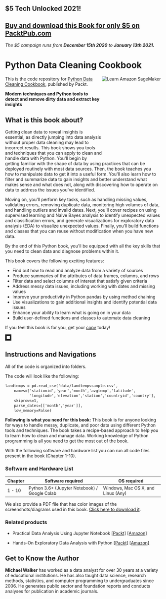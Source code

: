 ## $5 Tech Unlocked 2021!
[Buy and download this Book for only $5 on PacktPub.com](https://www.packtpub.com/product/python-data-cleaning-cookbook/9781800565661)
-----
*The $5 campaign         runs from __December 15th 2020__ to __January 13th 2021.__*

# Python Data Cleaning Cookbook

<a href="https://www.packtpub.com/product/python-data-cleaning-cookbook/9781800565661?utm_source=github&utm_medium=repository&utm_campaign=9781800208919"><img src="https://static.packt-cdn.com/products/9781800565661/cover/smaller" alt="Learn Amazon SageMaker" height="256px" align="right"></a>

This is the code repository for [Python Data Cleaning Cookbook](https://www.packtpub.com/product/python-data-cleaning-cookbook/9781800565661?utm_source=github&utm_medium=repository&utm_campaign=9781800565661), published by Packt.

**Modern techniques and Python tools to detect and remove dirty data and extract key insights**

## What is this book about?
Getting clean data to reveal insights is essential, as directly jumping into data analysis without proper data cleaning may lead to incorrect results. This book shows you tools and techniques that you can apply to clean and handle data with Python. You'll begin by getting familiar with the shape of data by using practices that can be deployed routinely with most data sources. Then, the book teaches you how to manipulate data to get it into a useful form. You'll also learn how to filter and summarize data to gain insights and better understand what makes sense and what does not, along with discovering how to operate on data to address the issues you've identified. 

Moving on, you'll perform key tasks, such as handling missing values, validating errors, removing duplicate data, monitoring high volumes of data, and handling outliers and invalid dates. Next, you'll cover recipes on using supervised learning and Naive Bayes analysis to identify unexpected values and classification errors, and generate visualizations for exploratory data analysis (EDA) to visualize unexpected values. Finally, you'll build functions and classes that you can reuse without modification when you have new data.

By the end of this Python book, you'll be equipped with all the key skills that you need to clean data and diagnose problems within it.

This book covers the following exciting features: 
* Find out how to read and analyze data from a variety of sources
* Produce summaries of the attributes of data frames, columns, and rows
* Filter data and select columns of interest that satisfy given criteria
* Address messy data issues, including working with dates and missing values
* Improve your productivity in Python pandas by using method chaining
* Use visualizations to gain additional insights and identify potential data issues
* Enhance your ability to learn what is going on in your data
* Build user-defined functions and classes to automate data cleaning

If you feel this book is for you, get your [copy](https://www.amazon.com/dp/1800565666) today!

<a href="https://www.packtpub.com/?utm_source=github&utm_medium=banner&utm_campaign=GitHubBanner"><img src="https://raw.githubusercontent.com/PacktPublishing/GitHub/master/GitHub.png" alt="https://www.packtpub.com/" border="5" /></a>

## Instructions and Navigations
All of the code is organized into folders.

The code will look like the following:
```
landtemps = pd.read_csv('data/landtempssample.csv',
    names=['stationid','year','month','avgtemp','latitude',
           'longitude','elevation','station','countryid','country'],
    skiprows=1,
    parse_dates=[['month','year']],
    low_memory=False)

```

**Following is what you need for this book:**
This book is for anyone looking for ways to handle messy, duplicate, and poor data using different Python tools and techniques. The book takes a recipe-based approach to help you to learn how to clean and manage data. Working knowledge of Python programming is all you need to get the most out of the book.

With the following software and hardware list you can run all code files present in the book (Chapter 1-10).

### Software and Hardware List

| Chapter  | Software required                                                                    | OS required                        |
| -------- | -------------------------------------------------------------------------------------| -----------------------------------|
| 1 - 10   |   Python 3.6+ (Jupyter Notebook) / Google Colab                               				| Windows, Mac OS X, and Linux (Any) |

We also provide a PDF file that has color images of the screenshots/diagrams used in this book. [Click here to download it](https://static.packt-cdn.com/downloads/9781800565661_ColorImages.pdf).


### Related products <Other books you may enjoy>
* Practical Data Analysis Using Jupyter Notebook [[Packt]](https://www.packtpub.com/product/practical-data-analysis-using-jupyter-notebook/9781838826031) [[Amazon]](https://www.amazon.com/dp/B08BNDJJH6)

* Hands-On Exploratory Data Analysis with Python [[Packt]](https://www.packtpub.com/product/hands-on-exploratory-data-analysis-with-python/9781789537253) [[Amazon]](https://www.amazon.com/dp/1789537258)

## Get to Know the Author
**Michael Walker**  has worked as a data analyst for over 30 years at a variety of educational institutions. He has also taught data science, research methods, statistics, and computer programming to undergraduates since 2006. He generates public sector and foundation reports and conducts analyses for publication in academic journals.


